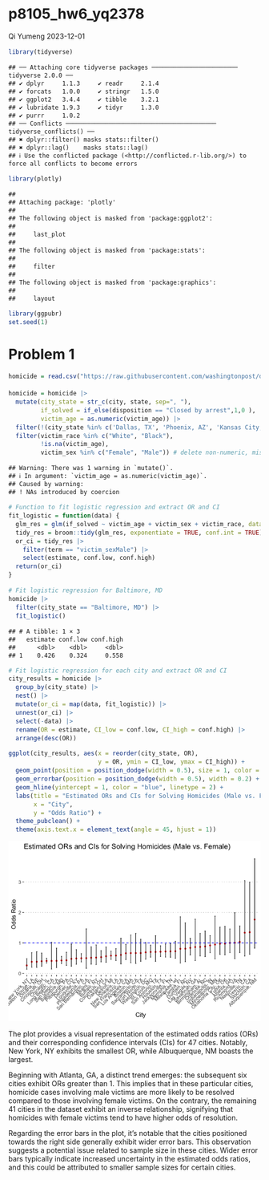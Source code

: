 p8105_hw6_yq2378
================
Qi Yumeng
2023-12-01

``` r
library(tidyverse)
```

    ## ── Attaching core tidyverse packages ──────────────────────── tidyverse 2.0.0 ──
    ## ✔ dplyr     1.1.3     ✔ readr     2.1.4
    ## ✔ forcats   1.0.0     ✔ stringr   1.5.0
    ## ✔ ggplot2   3.4.4     ✔ tibble    3.2.1
    ## ✔ lubridate 1.9.3     ✔ tidyr     1.3.0
    ## ✔ purrr     1.0.2     
    ## ── Conflicts ────────────────────────────────────────── tidyverse_conflicts() ──
    ## ✖ dplyr::filter() masks stats::filter()
    ## ✖ dplyr::lag()    masks stats::lag()
    ## ℹ Use the conflicted package (<http://conflicted.r-lib.org/>) to force all conflicts to become errors

``` r
library(plotly)
```

    ## 
    ## Attaching package: 'plotly'
    ## 
    ## The following object is masked from 'package:ggplot2':
    ## 
    ##     last_plot
    ## 
    ## The following object is masked from 'package:stats':
    ## 
    ##     filter
    ## 
    ## The following object is masked from 'package:graphics':
    ## 
    ##     layout

``` r
library(ggpubr)
set.seed(1)
```

# Problem 1

``` r
homicide = read.csv("https://raw.githubusercontent.com/washingtonpost/data-homicides/master/homicide-data.csv")

homicide = homicide |>
  mutate(city_state = str_c(city, state, sep=", "),
         if_solved = if_else(disposition == "Closed by arrest",1,0 ),
         victim_age = as.numeric(victim_age)) |>
  filter(!(city_state %in% c('Dallas, TX', 'Phoenix, AZ', 'Kansas City, MO','Tulsa, AL'))) |>
  filter(victim_race %in% c("White", "Black"),
         !is.na(victim_age),
         victim_sex %in% c("Female", "Male")) # delete non-numeric, missing age and Unknown sex
```

    ## Warning: There was 1 warning in `mutate()`.
    ## ℹ In argument: `victim_age = as.numeric(victim_age)`.
    ## Caused by warning:
    ## ! NAs introduced by coercion

``` r
# Function to fit logistic regression and extract OR and CI
fit_logistic = function(data) {
  glm_res = glm(if_solved ~ victim_age + victim_sex + victim_race, data = data, family = "binomial")
  tidy_res = broom::tidy(glm_res, exponentiate = TRUE, conf.int = TRUE)
  or_ci = tidy_res |>
    filter(term == "victim_sexMale") |>
    select(estimate, conf.low, conf.high)
  return(or_ci)
}
```

``` r
# Fit logistic regression for Baltimore, MD
homicide |>
  filter(city_state == "Baltimore, MD") |>
  fit_logistic()
```

    ## # A tibble: 1 × 3
    ##   estimate conf.low conf.high
    ##      <dbl>    <dbl>     <dbl>
    ## 1    0.426    0.324     0.558

``` r
# Fit logistic regression for each city and extract OR and CI
city_results = homicide |>
  group_by(city_state) |>
  nest() |>
  mutate(or_ci = map(data, fit_logistic)) |>
  unnest(or_ci) |>
  select(-data) |>
  rename(OR = estimate, CI_low = conf.low, CI_high = conf.high) |>
  arrange(desc(OR))
```

``` r
ggplot(city_results, aes(x = reorder(city_state, OR),
                         y = OR, ymin = CI_low, ymax = CI_high)) +
  geom_point(position = position_dodge(width = 0.5), size = 1, color = "red") +
  geom_errorbar(position = position_dodge(width = 0.5), width = 0.2) +
  geom_hline(yintercept = 1, color = "blue", linetype = 2) +
  labs(title = "Estimated ORs and CIs for Solving Homicides (Male vs. Female)",
       x = "City",
       y = "Odds Ratio") +
  theme_pubclean() +
  theme(axis.text.x = element_text(angle = 45, hjust = 1))
```

![](p8105_hw6_yq2378_files/figure-gfm/plot%20for%20ORs%20and%20CIs-1.png)<!-- -->

The plot provides a visual representation of the estimated odds ratios
(ORs) and their corresponding confidence intervals (CIs) for 47 cities.
Notably, New York, NY exhibits the smallest OR, while Albuquerque, NM
boasts the largest.

Beginning with Atlanta, GA, a distinct trend emerges: the subsequent six
cities exhibit ORs greater than 1. This implies that in these particular
cities, homicide cases involving male victims are more likely to be
resolved compared to those involving female victims. On the contrary,
the remaining 41 cities in the dataset exhibit an inverse relationship,
signifying that homicides with female victims tend to have higher odds
of resolution.

Regarding the error bars in the plot, it’s notable that the cities
positioned towards the right side generally exhibit wider error bars.
This observation suggests a potential issue related to sample size in
these cities. Wider error bars typically indicate increased uncertainty
in the estimated odds ratios, and this could be attributed to smaller
sample sizes for certain cities.
